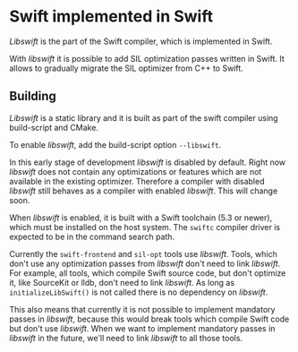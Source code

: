 # Swift implemented in Swift

_Libswift_ is the part of the Swift compiler, which is implemented in Swift.

With _libswift_ it is possible to add SIL optimization passes written in Swift. It allows to gradually migrate the SIL optimizer from C++ to Swift.

## Building

_Libswift_ is a static library and it is built as part of the swift compiler using build-script and CMake.

To enable _libswift_, add the build-script option `--libswift`.

In this early stage of development _libswift_ is disabled by default. Right now _libswift_ does not contain any optimizations or features which are not available in the existing optimizer. Therefore a compiler with disabled _libswift_ still behaves as a compiler with enabled _libswift_. This will change soon.

When _libswift_ is enabled, it is built with a Swift toolchain (5.3 or newer), which must be installed on the host system. The `swiftc` compiler driver is expected to be in the command search path.

Currently the `swift-frontend` and `sil-opt` tools use _libswift_. Tools, which don't use any optimization passes from _libswift_ don't need to link _libswift_. For example, all tools, which compile Swift source code, but don't optimize it, like SourceKit or lldb, don't need to link _libswift_. As long as `initializeLibSwift()` is not called there is no dependency on _libswift_.

This also means that currently it is not possible to implement mandatory passes in _libswift_, because this would break tools which compile Swift code but don't use _libswift_. When we want to implement mandatory passes in _libswift_ in the future, we'll need to link _libswift_ to all those tools.


